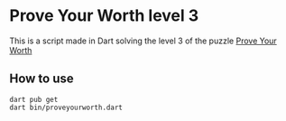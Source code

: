 # Prove Your Worth level 3

This is a script made in Dart solving the level 3 of the puzzle [Prove Your Worth](https://www.proveyourworth.net/level3/)

## How to use
```
dart pub get
dart bin/proveyourworth.dart
```